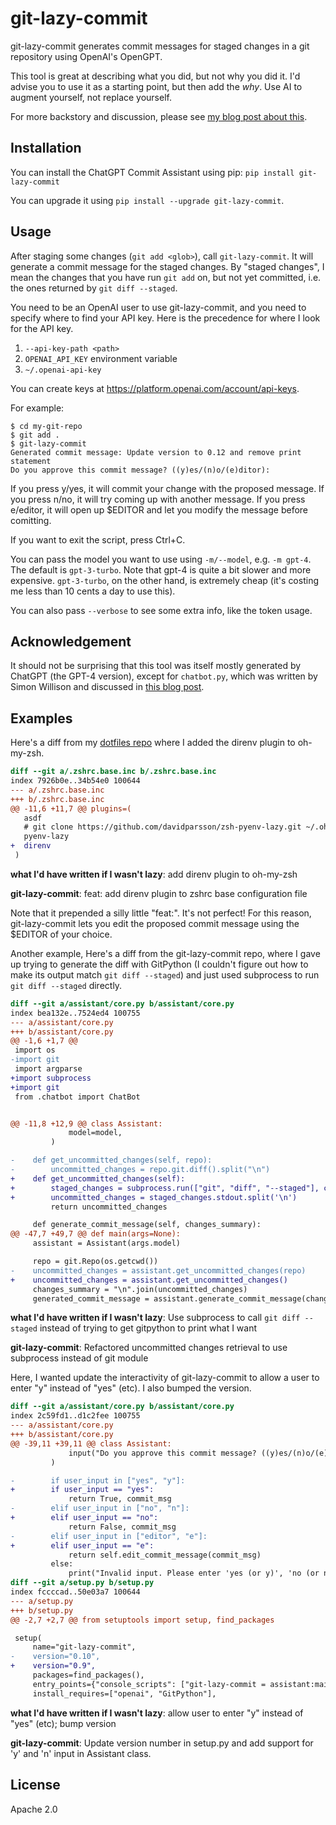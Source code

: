 # git-lazy-commit

git-lazy-commit generates commit messages for staged changes in a git repository using OpenAI's OpenGPT.

This tool is great at describing what you did, but not why you did it. I'd advise you to use it as a starting point, but then add the _why_. Use AI to augment yourself, not replace yourself.

For more backstory and discussion, please see [my blog post about this](https://www.cyberdemon.org/2023/03/27/git-lazy-commit.html).

## Installation

You can install the ChatGPT Commit Assistant using pip: `pip install git-lazy-commit`

You can upgrade it using `pip install --upgrade git-lazy-commit`.

## Usage

After staging some changes (`git add <glob>`), call `git-lazy-commit`. It will generate a commit message for the staged changes. By "staged changes", I mean the changes that you have run `git add` on, but not yet committed, i.e. the ones returned by `git diff --staged`.

You need to be an OpenAI user to use git-lazy-commit, and you need to specify where to find your API key. Here is the precedence for where I look for the API key.

1. `--api-key-path <path>`
2. `OPENAI_API_KEY` environment variable
3. `~/.openai-api-key`

You can create keys at https://platform.openai.com/account/api-keys.

For example:

```
$ cd my-git-repo
$ git add .
$ git-lazy-commit
Generated commit message: Update version to 0.12 and remove print statement
Do you approve this commit message? ((y)es/(n)o/(e)ditor):
```

If you press y/yes, it will commit your change with the proposed message. If you press n/no, it will try coming up with another message. If you press e/editor, it will open up $EDITOR and let you modify the message before comitting.

If you want to exit the script, press Ctrl+C.

You can pass the model you want to use using `-m/--model`, e.g. `-m gpt-4`. The default is `gpt-3-turbo`. Note that gpt-4 is quite a bit slower and more expensive. `gpt-3-turbo`, on the other hand, is extremely cheap (it's costing me less than 10 cents a day to use this).

You can also pass `--verbose` to see some extra info, like the token usage.

## Acknowledgement

It should not be surprising that this tool was itself mostly generated by ChatGPT (the GPT-4 version), except for `chatbot.py`, which was written by Simon Willison and discussed in [this blog post](https://til.simonwillison.net/gpt3/chatgpt-api).

## Examples

Here's a diff from my [dotfiles repo](https://github.com/dmazin/dotfiles) where I added the direnv plugin to oh-my-zsh.

```diff
diff --git a/.zshrc.base.inc b/.zshrc.base.inc
index 7926b0e..34b54e0 100644
--- a/.zshrc.base.inc
+++ b/.zshrc.base.inc
@@ -11,6 +11,7 @@ plugins=(
   asdf
   # git clone https://github.com/davidparsson/zsh-pyenv-lazy.git ~/.oh-my-zsh/custom/plugins/pyenv-lazy
   pyenv-lazy
+  direnv
 )
```

**what I'd have written if I wasn't lazy**: add direnv plugin to oh-my-zsh

**git-lazy-commit**: feat: add direnv plugin to zshrc base configuration file

Note that it prepended a silly little "feat:". It's not perfect! For this reason, git-lazy-commit lets you edit the proposed commit message using the $EDITOR of your choice.

Another example, Here's a diff from the git-lazy-commit repo, where I gave up trying to generate the diff with GitPython (I couldn't figure out how to make its output match `git diff --staged`) and just used subprocess to run `git diff --staged` directly.

```diff
diff --git a/assistant/core.py b/assistant/core.py
index bea132e..7524ed4 100755
--- a/assistant/core.py
+++ b/assistant/core.py
@@ -1,6 +1,7 @@
 import os
-import git
 import argparse
+import subprocess
+import git
 from .chatbot import ChatBot


@@ -11,8 +12,9 @@ class Assistant:
             model=model,
         )

-    def get_uncommitted_changes(self, repo):
-        uncommitted_changes = repo.git.diff().split("\n")
+    def get_uncommitted_changes(self):
+        staged_changes = subprocess.run(["git", "diff", "--staged"], capture_output=True, text=True)
+        uncommitted_changes = staged_changes.stdout.split('\n')
         return uncommitted_changes

     def generate_commit_message(self, changes_summary):
@@ -47,7 +49,7 @@ def main(args=None):
     assistant = Assistant(args.model)

     repo = git.Repo(os.getcwd())
-    uncommitted_changes = assistant.get_uncommitted_changes(repo)
+    uncommitted_changes = assistant.get_uncommitted_changes()
     changes_summary = "\n".join(uncommitted_changes)
     generated_commit_message = assistant.generate_commit_message(changes_summary)
```

**what I'd have written if I wasn't lazy**: Use subprocess to call `git diff --staged` instead of trying to get gitpython to print what I want

**git-lazy-commit**: Refactored uncommitted changes retrieval to use subprocess instead of git module

Here, I wanted update the interactivity of git-lazy-commit to allow a user to enter "y" instead of "yes" (etc). I also bumped the version.

```diff
diff --git a/assistant/core.py b/assistant/core.py
index 2c59fd1..d1c2fee 100755
--- a/assistant/core.py
+++ b/assistant/core.py
@@ -39,11 +39,11 @@ class Assistant:
             input("Do you approve this commit message? ((y)es/(n)o/(e)ditor): ").strip().lower()
         )

-        if user_input in ["yes", "y"]:
+        if user_input == "yes":
             return True, commit_msg
-        elif user_input in ["no", "n"]:
+        elif user_input == "no":
             return False, commit_msg
-        elif user_input in ["editor", "e"]:
+        elif user_input == "e":
             return self.edit_commit_message(commit_msg)
         else:
             print("Invalid input. Please enter 'yes (or y)', 'no (or n)', or 'editor (or e)'.")
diff --git a/setup.py b/setup.py
index fccccad..50e03a7 100644
--- a/setup.py
+++ b/setup.py
@@ -2,7 +2,7 @@ from setuptools import setup, find_packages

 setup(
     name="git-lazy-commit",
-    version="0.10",
+    version="0.9",
     packages=find_packages(),
     entry_points={"console_scripts": ["git-lazy-commit = assistant:main"]},
     install_requires=["openai", "GitPython"],
```

**what I'd have written if I wasn't lazy**: allow user to enter "y" instead of "yes" (etc); bump version

**git-lazy-commit**: Update version number in setup.py and add support for 'y' and 'n' input in Assistant class.

## License

Apache 2.0
